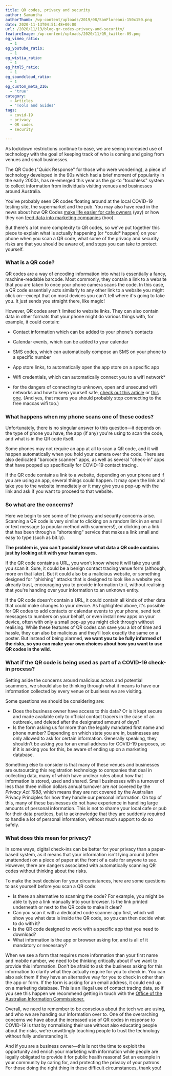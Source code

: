 ```yaml
---
title: QR codes, privacy and security
author: Samantha
authorThumb: /wp-content/uploads/2019/08/SamFloreani-150x150.png
date: 2020-11-13T04:51:48+00:00
url: /2020/11/13/blog-qr-codes-privacy-and-security/
featureImage: /wp-content/uploads/2020/11/QR_twitter-09.png
eg_vimeo_ratio:
  - 1
eg_youtube_ratio:
  - 1
eg_wistia_ratio:
  - 1
eg_html5_ratio:
  - 1
eg_soundcloud_ratio:
  - 1
eg_custom_meta_216:
  - 'true'
category:
  - Articles
  - 'Tools and Guides'
tags:
  - covid-19
  - privacy
  - QR codes
  - security

---
```

As lockdown restrictions continue to ease, we are seeing increased use of technology with the goal of keeping track of who is coming and going from venues and small businesses.

The QR Code ("Quick Response" for those who were wondering), a piece of technology developed in the 90s which had a brief moment of popularity in the early 2000s, has re-emerged this year as the go-to "touchless" system to collect information from individuals visiting venues and businesses around Australia.

You've probably seen QR codes floating around at the local COVID-19 testing site, the supermarket and the pub. You may also have read in the news about how QR Codes [make life easier for cafe owners][1] (yay) or how they can [feed data into marketing companies][2] (boo).

But there's a lot more complexity to QR codes, so we've put together this piece to explain what is actually happening (or \*could\* happen) on your phone when you scan a QR code, what some of the privacy and security risks are that you should be aware of, and steps you can take to protect yourself.

### What is a QR code?

QR codes are a way of encoding information into what is essentially a fancy, machine-readable barcode. Most commonly, they contain a link to a website that you are taken to once your phone camera scans the code. In this case, a QR code essentially acts similarly to any other link to a website you might click on—except that on most devices you can't tell where it's going to take you. It just sends you straight there, like magic!

However, QR codes aren't limited to website links. They can also contain data in other formats that your phone might do various things with, for example, it could contain:

  * Contact information which can be added to your phone's contacts
  * Calendar events, which can be added to your calendar
  * SMS codes, which can automatically compose an SMS on your phone to a specific number
  * App store links, to automatically open the app store on a specific app
  * Wifi credentials, which can automatically connect you to a wifi network*

* for the dangers of connecting to unknown, open and unsecured wifi networks and how to keep yourself safe, [check out this article][3] or [this one][4]. (And yes, that means you should probably stop connecting to the free maccas wifi too.)

### What happens when my phone scans one of these codes?

Unfortunately, there is no singular answer to this question—it depends on the type of phone you have, the app (if any) you're using to scan the code, and what is in the QR code itself.

Some phones may not require an app at all to scan a QR code, and it will happen automatically when you hold your camera over the code. There are also dedicated "barcode scanner" apps, as well as several "check-in" apps that have popped up specifically for COVID-19 contact tracing.

If the QR code contains a link to a website, depending on your phone and if you are using an app, several things could happen. It may open the link and take you to the website immediately or it may give you a pop-up with the link and ask if you want to proceed to that website.

### So what are the concerns?

Here we begin to see some of the privacy and security concerns arise. Scanning a QR code is very similar to clicking on a random link in an email or text message (a popular method with scammers!), or clicking on a link that has been through a "shortening" service that makes a link small and easy to type (such as bit.ly).

**The problem is, you can't possibly know what data a QR code contains just by looking at it with your human eyes.**

If the QR code contains a URL, you won&#8217;t know where it will take you until you scan it. Sure, it could be a benign contact tracing venue form (although, more on that later). But it could also be a malicious website, or something designed for "phishing" attacks that is designed to look like a website you already trust, encouraging you to provide information to it, without realising that you're handing over your information to an unknown entity.

If the QR code doesn't contain a URL, it could contain all kinds of other data that could make changes to your device. As highlighted above, it's possible for QR codes to add contacts or calendar events to your phone, send text messages to numbers on your behalf, or even install new apps on your device, often with only a small pop-up you might click through without realising. While these features of QR codes can save you a lot of time and hassle, they can also be malicious and they'll look exactly the same on a poster. But instead of being alarmed, **we want you to be fully informed of the risks, so you can make your own choices about how you want to use QR codes in the wild.**

### What if the QR code is being used as part of a COVID-19 check-in process?

Setting aside the concerns around malicious actors and potential scammers, we should also be thinking through what it means to have our information collected by every venue or business we are visiting.

Some questions we should be considering are:

  * Does the business owner have access to this data? Or is it kept secure and made available only to official contact tracers in the case of an outbreak, and deleted after the designated amount of days?
  * Is the form asking us for more than the legally mandated first name and phone number? Depending on which state you are in, businesses are only allowed to ask for certain information. Generally speaking, they shouldn't be asking you for an email address for COVID-19 purposes, so if it is asking you for this, be aware of ending up on a marketing database.

Something else to consider is that many of these venues and businesses are outsourcing this registration technology to companies that deal in collecting data, many of which have unclear rules about how that information is stored, used and shared. Small businesses with a turnover of less than three million dollars annual turnover are _not_ covered by the _Privacy Act 1988,_ which means they are not covered by the Australian Privacy Principles for how they handle our personal information. On top of this, many of these businesses do not have experience in handling large amounts of personal information. This is not to shame your local cafe or pub for their data practices, but to acknowledge that they are suddenly required to handle a lot of personal information, without much support to do so safely.

### What does this mean for privacy?

In some ways, digital check-ins can be better for your privacy than a paper-based system, as it means that your information isn't lying around (often unattended) on a piece of paper at the front of a cafe for anyone to see. However, there are dangers associated with automatically scanning QR codes without thinking about the risks.

To make the best decision for your circumstances, here are some questions to ask yourself before you scan a QR code:

  * Is there an alternative to scanning the code? For example, you might be able to type a link manually into your browser. Is the link printed underneath or next to the QR code to make it clear?
  * Can you scan it with a dedicated code scanner app first, which will show you what data is inside the QR code, so you can then decide what to do with it?
  * Is the QR code designed to work with a specific app that you need to download?
  * What information is the app or browser asking for, and is all of it mandatory or necessary?

When we see a form that requires more information than your first name and mobile number, we need to be thinking critically about if we want to provide this information. Don't be afraid to ask the business asking for this information to clarify what they actually require for you to check in. You can also ask them if they have an alternative way for you to check in other than the app or form. If the form is asking for an email address, it could end up on a marketing database. This is an illegal use of contact tracing data, so if you see this happen we recommend getting in touch with the [Office of the Australian Information Commissioner.][5]

Overall, we need to remember to be conscious about the tech we are using, and who we are handing our information over to. One of the overarching concerns we have about the increased use of QR codes in response to COVID-19 is that by normalising their use without also educating people about the risks, we're unwittingly teaching people to trust the technology without fully understanding it.

And if you are a business owner—this is not the time to exploit the opportunity and enrich your marketing with information while people are legally obligated to provide it for public health reasons! Set an example in your community by caring for, and protecting the privacy of your patrons. For those doing the right thing in these difficult circumstances, thank you!

 [1]: https://www.abc.net.au/news/2020-09-10/how-to-use-qr-codes-at-cafes-in-covid-pandemic/12627300
 [2]: https://www.abc.net.au/news/2020-10-31/covid-19-check-in-data-using-qr-codes-raises-privacy-concerns/12823432
 [3]: https://www.wired.com/story/public-wifi-safety-tips/
 [4]: https://www.cloudwards.net/dangers-of-public-wifi/
 [5]: https://www.oaic.gov.au/
